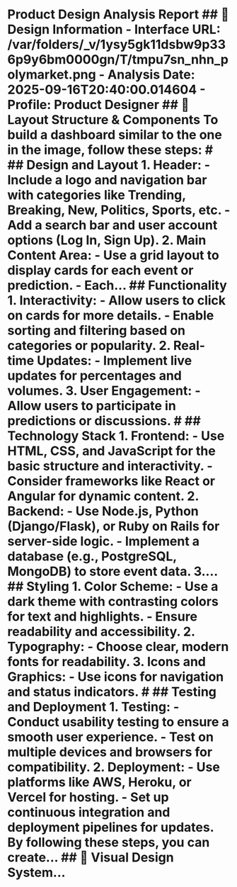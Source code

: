 # Product Design Analysis Report ## 🎨 Design Information - **Interface URL**: /var/folders/_v/1ysy5gk11dsbw9p336p9y6bm0000gn/T/tmpu7sn_nhn_polymarket.png - **Analysis Date**: 2025-09-16T20:40:00.014604 - **Profile**: Product Designer ## 📐 Layout Structure & Components To build a dashboard similar to the one in the image, follow these steps: # ## Design and Layout 1. **Header:** - Include a logo and navigation bar with categories like Trending, Breaking, New, Politics, Sports, etc. - Add a search bar and user account options (Log In, Sign Up). 2. **Main Content Area:** - Use a grid layout to display cards for each event or prediction. - Each... ## Functionality 1. **Interactivity:** - Allow users to click on cards for more details. - Enable sorting and filtering based on categories or popularity. 2. **Real-time Updates:** - Implement live updates for percentages and volumes. 3. **User Engagement:** - Allow users to participate in predictions or discussions. # ## Technology Stack 1. **Frontend:** - Use HTML, CSS, and JavaScript for the basic structure and interactivity. - Consider frameworks like React or Angular for dynamic content. 2. **Backend:** - Use Node.js, Python (Django/Flask), or Ruby on Rails for server-side logic. - Implement a database (e.g., PostgreSQL, MongoDB) to store event data. 3.... ## Styling 1. **Color Scheme:** - Use a dark theme with contrasting colors for text and highlights. - Ensure readability and accessibility. 2. **Typography:** - Choose clear, modern fonts for readability. 3. **Icons and Graphics:** - Use icons for navigation and status indicators. # ## Testing and Deployment 1. **Testing:** - Conduct usability testing to ensure a smooth user experience. - Test on multiple devices and browsers for compatibility. 2. **Deployment:** - Use platforms like AWS, Heroku, or Vercel for hosting. - Set up continuous integration and deployment pipelines for updates. By following these steps, you can create... ## 🎨 Visual Design System...